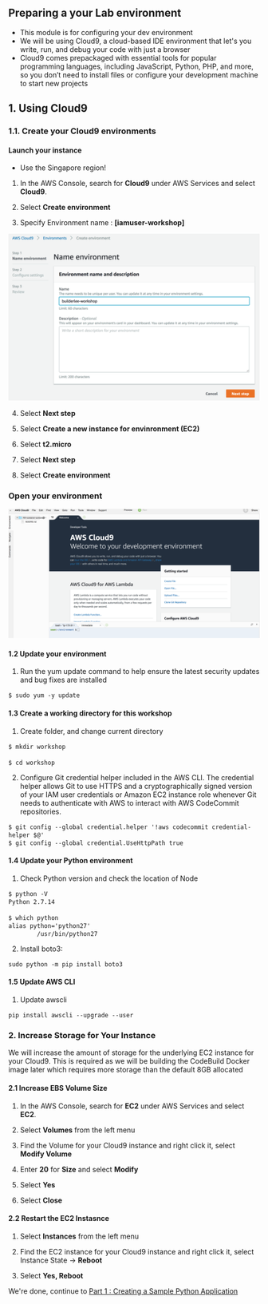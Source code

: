 ## Preparing a your Lab environment

- This module is for configuring your dev environment
- We will be using Cloud9, a cloud-based IDE environment that let's you write, run, and debug your code with just a browser
- Cloud9 comes prepackaged with essential tools for popular programming languages, including JavaScript, Python, PHP, and more, so you don’t need to install files or configure your development machine to start new projects

## 1. Using Cloud9

### 1.1. Create your Cloud9 environments

#### Launch your instance

- Use the Singapore region!

1.  In the AWS Console, search for **Cloud9** under AWS Services and select **Cloud9**.

2.  Select **Create environment**

3.  Specify Environment name : **[iamuser-workshop]**

![ec2 instance](./imgs/00/01.png)

4.  Select **Next step**

5.  Select **Create a new instance for envinronment (EC2)**

6.  Select **t2.micro**

7.  Select **Next step**

8.  Select **Create environment**

### Open your environment

![ec2 instance](./imgs/00/03.png)

#### 1.2 Update your environment

1.  Run the yum update command to help ensure the latest security updates and bug fixes are installed

```
$ sudo yum -y update
```

#### 1.3 Create a working directory for this workshop

1.  Create folder, and change current directory

```
$ mkdir workshop

$ cd workshop
```

2.  Configure Git credential helper included in the AWS CLI. The credential helper allows Git to use HTTPS and a cryptographically signed version of your IAM user credentials or Amazon EC2 instance role whenever Git needs to authenticate with AWS to interact with AWS CodeCommit repositories.

```
$ git config --global credential.helper '!aws codecommit credential-helper $@'
$ git config --global credential.UseHttpPath true
```

#### 1.4 Update your Python environment

1.  Check Python version and check the location of Node

```
$ python -V
Python 2.7.14

$ which python
alias python='python27'
        /usr/bin/python27
```

2.  Install boto3:

```
sudo python -m pip install boto3
```

#### 1.5 Update AWS CLI

1.  Update awscli

```
pip install awscli --upgrade --user
```

### 2. Increase Storage for Your Instance

We will increase the amount of storage for the underlying EC2 instance for your Cloud9. This is required as we will be building the CodeBuild Docker image later which requires more storage than the default 8GB allocated

#### 2.1 Increase EBS Volume Size

1. In the AWS Console, search for **EC2** under AWS Services and select **EC2**.

2. Select **Volumes** from the left menu

3. Find the Volume for your Cloud9 instance and right click it, select **Modify Volume**

4. Enter **20** for **Size** and select **Modify**

5. Select **Yes**

6. Select **Close**

#### 2.2 Restart the EC2 Instasnce

1. Select **Instances** from the left menu

2. Find the EC2 instance for your Cloud9 instance and right click it, select Instance State -> **Reboot**

3. Select **Yes, Reboot**



We're done, continue to [Part 1 : Creating a Sample Python Application](./doc-module-01.md)
